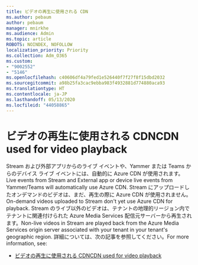 ```yaml
---
title: ビデオの再生に使用される CDN
ms.author: pebaum
author: pebaum
manager: mnirkhe
ms.audience: Admin
ms.topic: article
ROBOTS: NOINDEX, NOFOLLOW
localization_priority: Priority
ms.collection: Adm_O365
ms.custom:
- "9002552"
- "5146"
ms.openlocfilehash: c40606df4a79fed1e526440f7f27f8f15dbd2032
ms.sourcegitcommit: a98b25fa3cac9ebba983f4932881d774880aca93
ms.translationtype: HT
ms.contentlocale: ja-JP
ms.lasthandoff: 05/13/2020
ms.locfileid: "44058865"
---
```

# <a name="cdn-used-for-video-playback"></a><span data-ttu-id="25dd6-102">ビデオの再生に使用される CDN</span><span class="sxs-lookup"><span data-stu-id="25dd6-102">CDN used for video playback</span></span>

<span data-ttu-id="25dd6-103">Stream および外部アプリからのライブ イベントや、Yammer または Teams からのデバイス ライブ イベントには、自動的に Azure CDN が使用されます。</span><span class="sxs-lookup"><span data-stu-id="25dd6-103">Live events from Stream and External app or device live events from Yammer/Teams will automatically use Azure CDN.</span></span> <span data-ttu-id="25dd6-104">Stream にアップロードしたオンデマンドのビデオは、まだ、再生の際に Azure CDN が使用されません。</span><span class="sxs-lookup"><span data-stu-id="25dd6-104">On-demand videos uploaded to Stream don't yet use Azure CDN for playback.</span></span> <span data-ttu-id="25dd6-105">Stream のライブ以外のビデオは、テナントの地理的リージョン内でテナントに関連付けられた Azure Media Services 配信元サーバーから再生されます。</span><span class="sxs-lookup"><span data-stu-id="25dd6-105">Non-live videos in Stream are played back from the Azure Media Services origin server associated with your tenant in your tenant's geographic region.</span></span> <span data-ttu-id="25dd6-106">詳細については、次の記事を参照してください。</span><span class="sxs-lookup"><span data-stu-id="25dd6-106">For more information, see:</span></span>

- [<span data-ttu-id="25dd6-107">ビデオの再生に使用される CDN</span><span class="sxs-lookup"><span data-stu-id="25dd6-107">CDN used for video playback</span></span>](https://docs.microsoft.com/stream/network-overview#cdn-used-for-video-playback)
